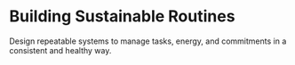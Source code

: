# Building Sustainable Routines

Design repeatable systems to manage tasks, energy, and commitments in a consistent and healthy way.
